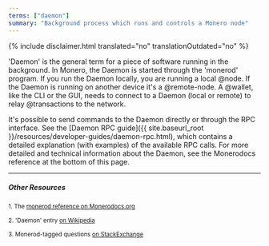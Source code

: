 ```yaml
---
terms: ["daemon"]
summary: "Background process which runs and controls a Monero node"
---
```


{% include disclaimer.html translated="no" translationOutdated="no" %}

'Daemon' is the general term for a piece of software running in the background. In Monero, the Daemon is started through the 'monerod' program. If you run the Daemon locally, you are running a local @node. If the Daemon is running on another device it's a @remote-node. A @wallet, like the CLI or the GUI, needs to connect to a Daemon (local or remote) to relay @transactions to the network.

It's possible to send commands to the Daemon directly or through the RPC interface. See the [Daemon RPC guide]({{ site.baseurl_root }}/resources/developer-guides/daemon-rpc.html), which contains a detailed explanation (with examples) of the available RPC calls. For more detailed and technical information about the Daemon, see the Monerodocs reference at the bottom of this page.

---

##### Other Resources

<sub>1. The [monerod reference on Monerodocs.org](https://monerodocs.org/interacting/monerod-reference/)</sub><br>

<sub>2. 'Daemon' entry [on Wikipedia](https://en.wikipedia.org/wiki/Daemon_(computing))</sub><br>

<sub>3. Monerod-tagged questions [on StackExchange](https://monero.stackexchange.com/?tags=monerod)</sub>